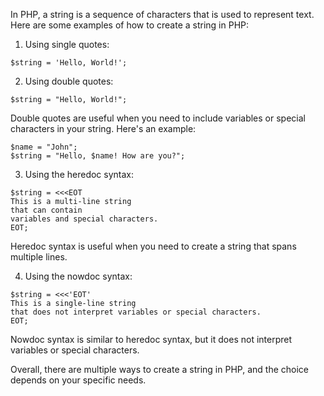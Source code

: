 In PHP, a string is a sequence of characters that is used to represent text. Here are some examples of how to create a string in PHP:

1. Using single quotes: 

```
$string = 'Hello, World!';
```

2. Using double quotes: 

```
$string = "Hello, World!";
```

Double quotes are useful when you need to include variables or special characters in your string. Here's an example: 

```
$name = "John";
$string = "Hello, $name! How are you?";
```

3. Using the heredoc syntax:

```
$string = <<<EOT
This is a multi-line string
that can contain
variables and special characters.
EOT;
```

Heredoc syntax is useful when you need to create a string that spans multiple lines.

4. Using the nowdoc syntax:

```
$string = <<<'EOT'
This is a single-line string
that does not interpret variables or special characters.
EOT;
```

Nowdoc syntax is similar to heredoc syntax, but it does not interpret variables or special characters. 

Overall, there are multiple ways to create a string in PHP, and the choice depends on your specific needs.